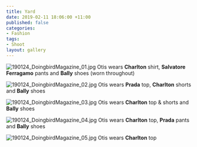 ```yaml
---
title: Yard
date: 2019-02-11 18:06:00 +11:00
published: false
categories:
- Fashion
tags:
- Shoot
layout: gallery
---
```


![190124_DoingbirdMagazine_01.jpg](/uploads/190124_DoingbirdMagazine_01.jpg)
Otis wears **Charlton** shirt, **Salvatore Ferragamo** pants and **Bally** shoes (worn throughout)

![190124_DoingbirdMagazine_02.jpg](/uploads/190124_DoingbirdMagazine_02.jpg)
Otis wears **Prada** top, **Charlton** shorts and **Bally** shoes

![190124_DoingbirdMagazine_03.jpg](/uploads/190124_DoingbirdMagazine_03.jpg)
Otis wears **Charlton** top & shorts and **Bally** shoes

![190124_DoingbirdMagazine_04.jpg](/uploads/190124_DoingbirdMagazine_04.jpg)
Otis wears **Charlton** top, **Prada** pants and **Bally** shoes

![190124_DoingbirdMagazine_05.jpg](/uploads/190124_DoingbirdMagazine_05.jpg)
Otis wears **Charlton** top




